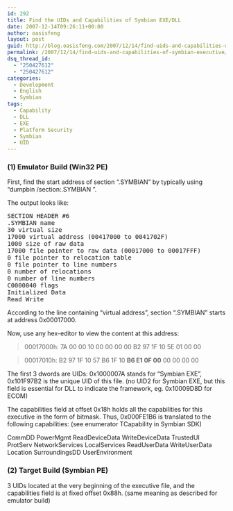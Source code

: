 ```yaml
---
id: 292
title: Find the UIDs and Capabilities of Symbian EXE/DLL
date: 2007-12-14T09:26:11+00:00
author: oasisfeng
layout: post
guid: http://blog.oasisfeng.com/2007/12/14/find-uids-and-capabilities-of-symbian-executive/
permalink: /2007/12/14/find-uids-and-capabilities-of-symbian-executive/
dsq_thread_id:
  - "250427612"
  - "250427612"
categories:
  - Development
  - English
  - Symbian
tags:
  - Capability
  - DLL
  - EXE
  - Platform Security
  - Symbian
  - UID
---
```

### (1) Emulator Build (Win32 PE)

First, find the start address of section &#8220;.SYMBIAN&#8221; by typically using &#8220;dumpbin /section:.SYMBIAN <Excutable File>&#8221;.

The output looks like:

<pre>SECTION HEADER #6
.SYMBIAN name
30 virtual size
17000 virtual address (00417000 to 0041702F)
1000 size of raw data
17000 file pointer to raw data (00017000 to 00017FFF)
0 file pointer to relocation table
0 file pointer to line numbers
0 number of relocations
0 number of line numbers
C0000040 flags
Initialized Data
Read Write</pre>

According to the line containing &#8220;virtual address&#8221;, section &#8220;.SYMBIAN&#8221; starts at address 0x00017000.

Now, use any hex-editor to view the content at this address:

> 00017000h: 7A 00 00 10 00 00 00 00 B2 97 1F 10 5E 01 00 00
  
> 00017010h: B2 97 1F 10 57 B6 1F 10 **B6 E1 0F 00** 00 00 00 00

The first 3 dwords are UIDs: 0x1000007A stands for &#8220;Symbian EXE&#8221;, 0x101F97B2 is the unique UID of this file. (no UID2 for Symbian EXE, but this field is essential for DLL to indicate the framework, eg. 0x10009D8D for ECOM)

The capabilities field at offset 0x18h holds all the capabilities for this executive in the form of bitmask. Thus, 0x000FE1B6 is translated to the following capabilities: (see enumerator TCapability in Symbian SDK)

CommDD PowerMgmt ReadDeviceData WriteDeviceData TrustedUI ProtServ NetworkServices LocalServices ReadUserData WriteUserData Location SurroundingsDD UserEnvironment

### (2) Target Build (Symbian PE)

3 UIDs located at the very beginning of the executive file, and the capabilities field is at fixed offset 0x88h. (same meaning as described for emulator build)